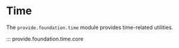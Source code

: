 # Time

The `provide.foundation.time` module provides time-related utilities.

::: provide.foundation.time.core